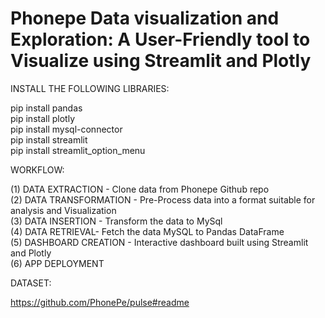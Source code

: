 # Phonepe Data visualization and Exploration: A User-Friendly tool to Visualize using Streamlit and Plotly

INSTALL THE FOLLOWING LIBRARIES:       

pip install pandas       
pip install plotly         
pip install  mysql-connector       
pip install streamlit         
pip install  streamlit_option_menu         


WORKFLOW:     

(1) DATA EXTRACTION - Clone data from Phonepe Github repo      
(2) DATA TRANSFORMATION - Pre-Process data into a format suitable for analysis and Visualization             
(3) DATA INSERTION - Transform the data to MySql           
(4) DATA RETRIEVAL- Fetch the data MySQL to Pandas DataFrame            
(5) DASHBOARD CREATION - Interactive dashboard built using Streamlit and Plotly       
(6) APP DEPLOYMENT 

DATASET:        

https://github.com/PhonePe/pulse#readme

